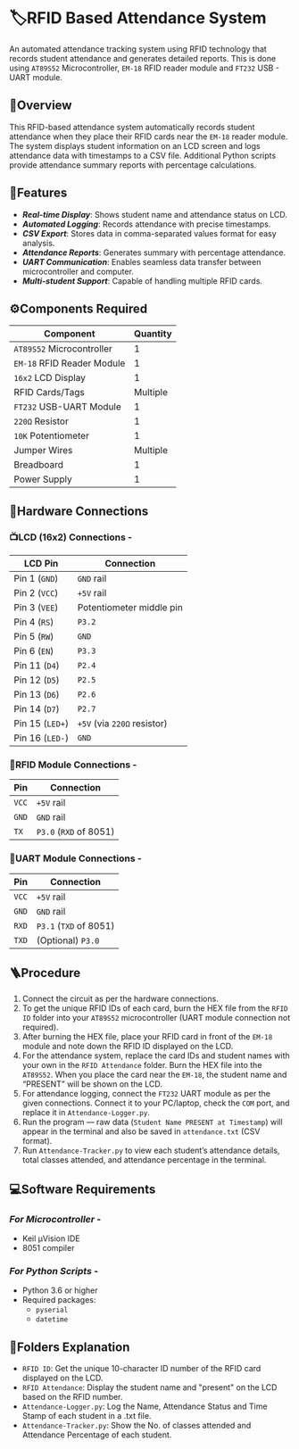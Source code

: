 # 🏷️RFID Based Attendance System

An automated attendance tracking system using RFID technology that records student attendance and generates detailed reports. This is done using `AT89S52` Microcontroller, `EM-18` RFID reader module and `FT232` USB - UART module.

## 📝Overview

This RFID-based attendance system automatically records student attendance when they place their RFID cards near the `EM-18` reader module. The system displays student information on an LCD screen and logs attendance data with timestamps to a CSV file. Additional Python scripts provide attendance summary reports with percentage calculations.

## 🚀Features

- ***Real-time Display***: Shows student name and attendance status on LCD.
- ***Automated Logging***: Records attendance with precise timestamps.
- ***CSV Export***: Stores data in comma-separated values format for easy analysis.
- ***Attendance Reports***: Generates summary with percentage attendance.
- ***UART Communication***: Enables seamless data transfer between microcontroller and computer.
- ***Multi-student Support***: Capable of handling multiple RFID cards.

## ⚙️Components Required

| Component | Quantity |
|-----------|----------|
| `AT89S52` Microcontroller | 1 |
| `EM-18` RFID Reader Module | 1 |
| `16x2` LCD Display | 1 |
| RFID Cards/Tags | Multiple |
| `FT232` USB-UART Module | 1 |
| `220Ω` Resistor | 1 |
| `10K` Potentiometer | 1 |
| Jumper Wires | Multiple |
| Breadboard | 1 |
| Power Supply | 1 |

## 🔧Hardware Connections

### 📺**LCD** (16x2) **Connections** -

| LCD Pin | Connection |
|---------|------------|
| Pin 1 (`GND`) | `GND` rail |
| Pin 2 (`VCC`) | `+5V` rail |
| Pin 3 (`VEE`) | Potentiometer middle pin |
| Pin 4 (`RS`) | `P3.2` |
| Pin 5 (`RW`) | `GND` |
| Pin 6 (`EN`) | `P3.3` |
| Pin 11 (`D4`) | `P2.4` |
| Pin 12 (`D5`) | `P2.5` |
| Pin 13 (`D6`) | `P2.6` |
| Pin 14 (`D7`) | `P2.7` |
| Pin 15 (`LED+`) | `+5V` (via `220Ω` resistor) |
| Pin 16 (`LED-`) | `GND` |

### 🪪**RFID Module Connections** - 

| Pin | Connection |
|----------|------------|
| `VCC` | `+5V` rail |
| `GND` | `GND` rail |
| `TX` | `P3.0` (`RXD` of 8051) |

### 🔌**UART Module Connections** - 

| Pin | Connection |
|----------|------------|
| `VCC` | `+5V` rail |
| `GND` | `GND` rail |
| `RXD` | `P3.1` (`TXD` of 8051) |
| `TXD` | (Optional) `P3.0` |

## 🪜Procedure

1. Connect the circuit as per the hardware connections.  
2. To get the unique RFID IDs of each card, burn the HEX file from the `RFID ID` folder into your `AT89S52` microcontroller (UART module connection not required).  
3. After burning the HEX file, place your RFID card in front of the `EM-18` module and note down the RFID ID displayed on the LCD.  
4. For the attendance system, replace the card IDs and student names with your own in the `RFID Attendance` folder. Burn the HEX file into the `AT89S52`. When you place the card near the `EM-18`, the student name and “PRESENT” will be shown on the LCD.  
5. For attendance logging, connect the `FT232` UART module as per the given connections. Connect it to your PC/laptop, check the `COM` port, and replace it in `Attendance-Logger.py`.  
6. Run the program — raw data (`Student Name PRESENT at Timestamp`) will appear in the terminal and also be saved in `attendance.txt` (CSV format).  
7. Run `Attendance-Tracker.py` to view each student’s attendance details, total classes attended, and attendance percentage in the terminal.

## 💻Software Requirements

### ***For Microcontroller*** - 
- Keil μVision IDE
- 8051 compiler

### ***For Python Scripts*** - 
- Python 3.6 or higher
- Required packages:
  - `pyserial`
  - `datetime`

## 📂Folders Explanation

- `RFID ID`: Get the unique 10-character ID number of the RFID card displayed on the LCD.
- `RFID Attendance`: Display the student name and "present" on the LCD based on the RFID number.
- `Attendance-Logger.py`: Log the Name, Attendance Status and Time Stamp of each student in a .txt file.
- `Attendance-Tracker.py`: Show the No. of classes attended and Attendance Percentage of each student.
